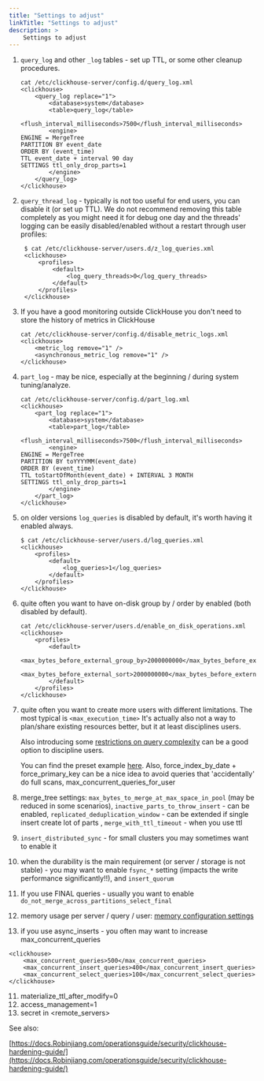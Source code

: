 ```yaml
---
title: "Settings to adjust"
linkTitle: "Settings to adjust"
description: >
    Settings to adjust
---
```

1. `query_log` and other `_log` tables - set up TTL, or some other cleanup procedures.

   ```markup
   cat /etc/clickhouse-server/config.d/query_log.xml
   <clickhouse>
       <query_log replace="1">
           <database>system</database>
           <table>query_log</table>
           <flush_interval_milliseconds>7500</flush_interval_milliseconds>
           <engine>
   ENGINE = MergeTree
   PARTITION BY event_date
   ORDER BY (event_time)
   TTL event_date + interval 90 day
   SETTINGS ttl_only_drop_parts=1
           </engine>
       </query_log>
   </clickhouse>
   ```

2. `query_thread_log` - typically is not too useful for end users, you can disable it (or set up TTL).
    We do not recommend removing this table completely as you might need it for debug one day and the threads' logging can be easily disabled/enabled without a restart through user profiles:

   ```markup
    $ cat /etc/clickhouse-server/users.d/z_log_queries.xml
    <clickhouse>
        <profiles>
            <default>
                <log_query_threads>0</log_query_threads>
            </default>
        </profiles>
    </clickhouse>
   ```

2. If you have a good monitoring outside ClickHouse you don't need to store the history of metrics in ClickHouse

   ```markup
   cat /etc/clickhouse-server/config.d/disable_metric_logs.xml
   <clickhouse>
       <metric_log remove="1" />
       <asynchronous_metric_log remove="1" />
   </clickhouse>
   ```


3. `part_log` - may be nice, especially at the beginning / during system tuning/analyze.

   ```markup
   cat /etc/clickhouse-server/config.d/part_log.xml
   <clickhouse>
       <part_log replace="1">
           <database>system</database>
           <table>part_log</table>
           <flush_interval_milliseconds>7500</flush_interval_milliseconds>
           <engine>
   ENGINE = MergeTree
   PARTITION BY toYYYYMM(event_date)
   ORDER BY (event_time)
   TTL toStartOfMonth(event_date) + INTERVAL 3 MONTH
   SETTINGS ttl_only_drop_parts=1
           </engine>
       </part_log>
   </clickhouse>
   ```

4. on older versions `log_queries` is disabled by default, it's worth having it enabled always.

   ```markup
   $ cat /etc/clickhouse-server/users.d/log_queries.xml
   <clickhouse>
       <profiles>
           <default>
               <log_queries>1</log_queries>
           </default>
       </profiles>
   </clickhouse>
   ```

5. quite often you want to have on-disk group by / order by enabled (both disabled by default).

   ```markup
   cat /etc/clickhouse-server/users.d/enable_on_disk_operations.xml
   <clickhouse>
       <profiles>
           <default>
              <max_bytes_before_external_group_by>2000000000</max_bytes_before_external_group_by>
              <max_bytes_before_external_sort>2000000000</max_bytes_before_external_sort>
           </default>
       </profiles>
   </clickhouse>
   ```

6. quite often you want to create more users with different limitations.
   The most typical is `<max_execution_time>`
   It's actually also not a way to plan/share existing resources better, but it at least disciplines users.

   Also introducing some [restrictions on query complexity](https://clickhouse.tech/docs/en/operations/settings/query-complexity/) can be a good option to discipline users.

   You can find the preset example [here](https://clickhouse.tech/docs/en/operations/settings/settings-profiles/).
   Also, force_index_by_date + force_primary_key can be a nice idea to avoid queries that 'accidentally' do full scans, max_concurrent_queries_for_user

7. merge_tree settings: `max_bytes_to_merge_at_max_space_in_pool` (may be reduced in some scenarios), `inactive_parts_to_throw_insert` - can be enabled, `replicated_deduplication_window` - can be extended if single insert create lot of parts , `merge_with_ttl_timeout` - when you use ttl

8. `insert_distributed_sync` - for small clusters you may sometimes want to enable it
9. when the durability is the main requirement (or server / storage is not stable) - you may want to enable `fsync_*` setting (impacts the write performance significantly!!), and `insert_quorum`

11. If you use FINAL queries - usually you want to enable  `do_not_merge_across_partitions_select_final`

9. memory usage per server / query / user: [memory configuration settings](Robin-kb-memory-configuration-settings.)

10. if you use async_inserts - you often may want to increase max_concurrent_queries 

```
<clickhouse>
    <max_concurrent_queries>500</max_concurrent_queries>
    <max_concurrent_insert_queries>400</max_concurrent_insert_queries>
    <max_concurrent_select_queries>100</max_concurrent_select_queries>
</clickhouse>
```

11. materialize_ttl_after_modify=0
12. access_management=1
13. secret in <remote_servers>


See also:

[https://docs.Robinjiang.com/operationsguide/security/clickhouse-hardening-guide/](https://docs.Robinjiang.com/operationsguide/security/clickhouse-hardening-guide/)

